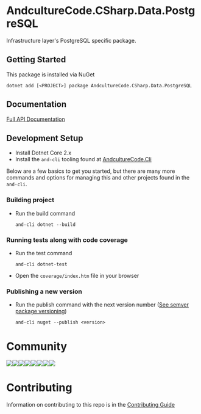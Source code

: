 # AndcultureCode.CSharp.Data.PostgreSQL
Infrastructure layer's PostgreSQL specific package.

## Getting Started
This package is installed via NuGet
```
dotnet add [<PROJECT>] package AndcultureCode.CSharp.Data.PostgreSQL
```

## Documentation

[Full API Documentation](src/AndcultureCode.CSharp.Data.PostgreSQL/AndcultureCode.CSharp.Data.PostgreSQL.md)


## Development Setup

* Install Dotnet Core 2.x
* Install the `and-cli` tooling found at [AndcultureCode.Cli](https://github.com/AndcultureCode/AndcultureCode.Cli)

Below are a few basics to get you started, but there are many more commands and options for managing this and other projects found in the `and-cli`.

### Building project
* Run the build command
    ```
    and-cli dotnet --build
    ```

### Running tests along with code coverage
* Run the test command
    ```
    and-cli dotnet-test
    ```
* Open the `coverage/index.htm` file in your browser

### Publishing a new version
* Run the publish command with the next version number ([See semver package versioning](https://docs.microsoft.com/en-us/nuget/concepts/package-versioning))
    ```
    and-cli nuget --publish <version>
    ```

# Community

[![](https://sourcerer.io/fame/andCulture/AndcultureCode/AndcultureCode.CSharp.Data.PostgreSQL/images/0)](https://sourcerer.io/fame/andCulture/AndcultureCode/AndcultureCode.CSharp.Data.PostgreSQL/links/0)[![](https://sourcerer.io/fame/andCulture/AndcultureCode/AndcultureCode.CSharp.Data.PostgreSQL/images/1)](https://sourcerer.io/fame/andCulture/AndcultureCode/AndcultureCode.CSharp.Data.PostgreSQL/links/1)[![](https://sourcerer.io/fame/andCulture/AndcultureCode/AndcultureCode.CSharp.Data.PostgreSQL/images/2)](https://sourcerer.io/fame/andCulture/AndcultureCode/AndcultureCode.CSharp.Data.PostgreSQL/links/2)[![](https://sourcerer.io/fame/andCulture/AndcultureCode/AndcultureCode.CSharp.Data.PostgreSQL/images/3)](https://sourcerer.io/fame/andCulture/AndcultureCode/AndcultureCode.CSharp.Data.PostgreSQL/links/3)[![](https://sourcerer.io/fame/andCulture/AndcultureCode/AndcultureCode.CSharp.Data.PostgreSQL/images/4)](https://sourcerer.io/fame/andCulture/AndcultureCode/AndcultureCode.CSharp.Data.PostgreSQL/links/4)[![](https://sourcerer.io/fame/andCulture/AndcultureCode/AndcultureCode.CSharp.Data.PostgreSQL/images/5)](https://sourcerer.io/fame/andCulture/AndcultureCode/AndcultureCode.CSharp.Data.PostgreSQL/links/5)[![](https://sourcerer.io/fame/andCulture/AndcultureCode/AndcultureCode.CSharp.Data.PostgreSQL/images/6)](https://sourcerer.io/fame/andCulture/AndcultureCode/AndcultureCode.CSharp.Data.PostgreSQL/links/6)[![](https://sourcerer.io/fame/andCulture/AndcultureCode/AndcultureCode.CSharp.Data.PostgreSQL/images/7)](https://sourcerer.io/fame/andCulture/AndcultureCode/AndcultureCode.CSharp.Data.PostgreSQL/links/7)

Contributing
======

Information on contributing to this repo is in the [Contributing Guide](CONTRIBUTING.md)
